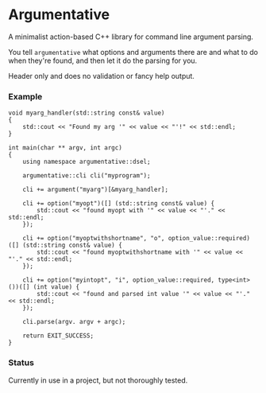Argumentative
=============

A minimalist action-based C++ library for command line argument parsing.

You tell `argumentative` what options and arguments there are and what to do when they're found, and then let it do the parsing for you.

Header only and does no validation or fancy help output.

### Example

    void myarg_handler(std::string const& value)
    {
        std::cout << "Found my arg '" << value << "'!" << std::endl;
    }

    int main(char ** argv, int argc)
    {
        using namespace argumentative::dsel;

        argumentative::cli cli("myprogram");

        cli += argument("myarg")[&myarg_handler];

        cli += option("myopt")([] (std::string const& value) {
            std::cout << "found myopt with '" << value << "'." << std::endl;
        });

        cli += option("myoptwithshortname", "o", option_value::required)([] (std::string const& value) {
            std::cout << "found myoptwithshortname with '" << value << "'." << std::endl;
        });

        cli += option("myintopt", "i", option_value::required, type<int>())([] (int value) {
            std::cout << "found and parsed int value '" << value << "'." << std::endl;
        });

        cli.parse(argv. argv + argc);

        return EXIT_SUCCESS;
    }

### Status

Currently in use in a project, but not thoroughly tested.